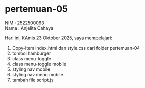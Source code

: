 # pertemuan-05

NIM : 2522500063<br>
Nama : Anjelita Cahaya<br>

Hari ini, KAmis 23 Oktober 2025, saya mempelajari:
<ol>
    <li>Copy-Item index.html dan style.css dari folder pertemuan-04</li>
    <li>tombol hamburger</li>
    <li>class menu-toggle</li>
    <li>class menu-toggle mobile</li>
    <li>styling nav mobile</li>
    <li>styling nav menu mobile</li>
    <li>tambah file script.js</li>

</ol>